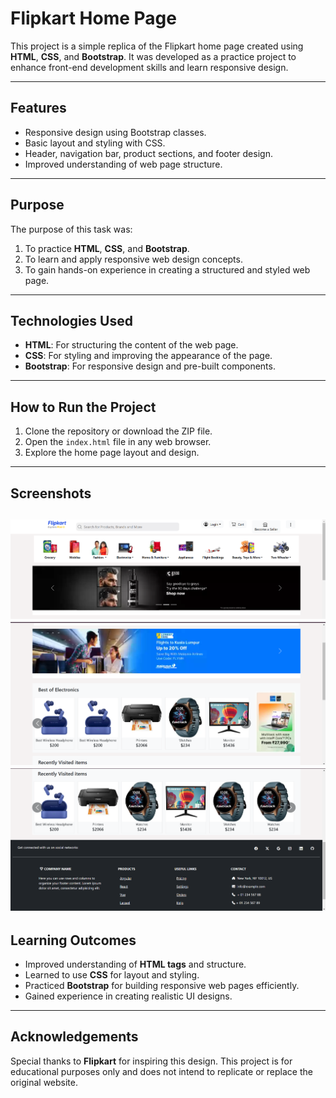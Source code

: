 # Flipkart Home Page

This project is a simple replica of the Flipkart home page created using **HTML**, **CSS**, and **Bootstrap**. It was developed as a practice project to enhance front-end development skills and learn responsive design.

---

## Features
- Responsive design using Bootstrap classes.
- Basic layout and styling with CSS.
- Header, navigation bar, product sections, and footer design.
- Improved understanding of web page structure.

---

## Purpose
The purpose of this task was:
1. To practice **HTML**, **CSS**, and **Bootstrap**.
2. To learn and apply responsive web design concepts.
3. To gain hands-on experience in creating a structured and styled web page.

---

## Technologies Used
- **HTML**: For structuring the content of the web page.
- **CSS**: For styling and improving the appearance of the page.
- **Bootstrap**: For responsive design and pre-built components.

---

## How to Run the Project
1. Clone the repository or download the ZIP file.
2. Open the `index.html` file in any web browser.
3. Explore the home page layout and design.

---

## Screenshots
![alt text](image.png)
![alt text](image-2.png)
![alt text](image-4.png)
---

## Learning Outcomes
- Improved understanding of **HTML tags** and structure.
- Learned to use **CSS** for layout and styling.
- Practiced **Bootstrap** for building responsive web pages efficiently.
- Gained experience in creating realistic UI designs.

---

## Acknowledgements
Special thanks to **Flipkart** for inspiring this design. This project is for educational purposes only and does not intend to replicate or replace the original website.
